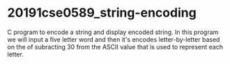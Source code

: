 # 20191cse0589_string-encoding
C program to encode a string and display encoded string. In this program we will input a five letter word and then it's encodes letter-by-letter based on the of subracting 30 from the ASCII value that is used to represent each letter.

